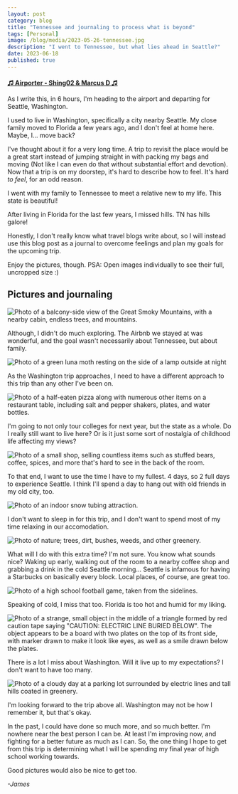 ```yaml
---
layout: post
category: blog
title: "Tennessee and journaling to process what is beyond"
tags: [Personal]
image: /blog/media/2023-05-26-tennessee.jpg
description: "I went to Tennessee, but what lies ahead in Seattle?"
date: 2023-06-18
published: true
---
```


#### [♫ Airporter - Shing02 & Marcus D ♫](https://www.youtube.com/watch?v=o7HO86acDw8)

As I write this, in 6 hours, I'm heading to the airport and departing for Seattle, Washington.

I used to live in Washington, specifically a city nearby Seattle. My close family moved to Florida a few years ago, and I don't feel at home here. Maybe, I... move back?

I've thought about it for a very long time. A trip to revisit the place would be a great start instead of jumping straight in with packing my bags and moving (Not like I can even do that without substantial effort and devotion). Now that a trip is on my doorstep, it's hard to describe how to feel. It's hard *to feel*, for an odd reason.

I went with my family to Tennessee to meet a relative new to my life. This state is beautiful!

After living in Florida for the last few years, I missed hills. TN has hills galore!

Honestly, I don't really know what travel blogs write about, so I will instead use this blog post as a journal to overcome feelings and plan my goals for the upcoming trip.

Enjoy the pictures, though. PSA: Open images individually to see their full, uncropped size :)

## Pictures and journaling

![Photo of a balcony-side view of the Great Smoky Mountains, with a nearby cabin, endless trees, and mountains.](/blog/media/PXL_20230526_181008662.MP.jpg)

Although, I didn't do much exploring. The Airbnb we stayed at was wonderful, and the goal wasn't necessarily about Tennessee, but about family.

![Photo of a green luna moth resting on the side of a lamp outside at night](/blog/media/PXL_20230526_014914879.MP.jpg)

As the Washington trip approaches, I need to have a different approach to this trip than any other I've been on.

![Photo of a half-eaten pizza along with numerous other items on a restaurant table, including salt and pepper shakers, plates, and water bottles.](/blog/media/PXL_20230526_190201896.MP.jpg)

I'm going to not only tour colleges for next year, but the state as a whole. Do I really still want to live here? Or is it just some sort of nostalgia of childhood life affecting my views?

![Photo of a small shop, selling countless items such as stuffed bears, coffee, spices, and more that's hard to see in the back of the room.](/blog/media/PXL_20230526_192647714.MP.jpg)

To that end, I want to use the time I have to my fullest. 4 days, so 2 full days to experience Seattle. I think I'll spend a day to hang out with old friends in my old city, too.

![Photo of an indoor snow tubing attraction.](/blog/media/PXL_20230526_204124058.MP.jpg)

I don't want to sleep in for this trip, and I don't want to spend most of my time relaxing in our accomodation.

![Photo of nature; trees, dirt, bushes, weeds, and other greenery.](/blog/media/PXL_20230526_211752137.jpg)

What will I do with this extra time? I'm not sure. You know what sounds nice? Waking up early, walking out of the room to a nearby coffee shop and grabbing a drink in the cold Seattle morning... Seattle is infamous for having a Starbucks on basically every block. Local places, of course, are great too.

![Photo of a high school football game, taken from the sidelines.](/blog/media/PXL_20230526_221134356.MP.jpg)

Speaking of cold, I miss that too. Florida is too hot and humid for my liking.

![Photo of a strange, small object in the middle of a triangle formed by red caution tape saying "CAUTION: ELECTRIC LINE BURIED BELOW". The object appears to be a board with two plates on the top of its front side, with marker drawn to make it look like eyes, as well as a smile drawn below the plates.](/blog/media/PXL_20230527_172930679.MP.jpg)

There is a lot I miss about Washington. Will it live up to my expectations? I don't want to have too many.

![Photo of a cloudy day at a parking lot surrounded by electric lines and tall hills coated in greenery.](/blog/media/PXL_20230528_001236975.MP.jpg)

I'm looking forward to the trip above all. Washington may not be how I remember it, but that's okay.

In the past, I could have done so much more, and so much better. I'm nowhere near the best person I can be. At least I'm improving now, and fighting for a better future as much as I can. So, the one thing I hope to get from this trip is determining what I will be spending my final year of high school working towards.

Good pictures would also be nice to get too.

*-James*
